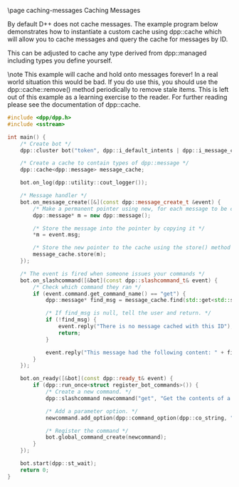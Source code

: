 \page caching-messages Caching Messages

By default D++ does not cache messages. The example program below demonstrates how to instantiate a custom cache using dpp::cache which will allow you to cache messages and query the cache for messages by ID.

This can be adjusted to cache any type derived from dpp::managed including types you define yourself.

\note This example will cache and hold onto messages forever! In a real world situation this would be bad. If you do use this, you should use the dpp::cache::remove() method periodically to remove stale items. This is left out of this example as a learning exercise to the reader. For further reading please see the documentation of dpp::cache.

~~~~~~~~~~cpp
#include <dpp/dpp.h>
#include <sstream>

int main() {
	/* Create bot */
	dpp::cluster bot("token", dpp::i_default_intents | dpp::i_message_content); /* Because we're handling messages, we need to use the "i_message_content" intent! */

	/* Create a cache to contain types of dpp::message */
	dpp::cache<dpp::message> message_cache;

	bot.on_log(dpp::utility::cout_logger());

	/* Message handler */
	bot.on_message_create([&](const dpp::message_create_t &event) {
		/* Make a permanent pointer using new, for each message to be cached */
		dpp::message* m = new dpp::message();

		/* Store the message into the pointer by copying it */
		*m = event.msg;

		/* Store the new pointer to the cache using the store() method */
		message_cache.store(m);
	});

	/* The event is fired when someone issues your commands */
	bot.on_slashcommand([&bot](const dpp::slashcommand_t& event) {
		/* Check which command they ran */
		if (event.command.get_command_name() == "get") {
			dpp::message* find_msg = message_cache.find(std::get<std::string>(event.get_parameter("message_id")));

			/* If find_msg is null, tell the user and return. */
			if (!find_msg) {
				event.reply("There is no message cached with this ID");
				return;
			}

			event.reply("This message had the following content: " + find_msg->content);
		}
	});

	bot.on_ready([&bot](const dpp::ready_t& event) {
		if (dpp::run_once<struct register_bot_commands>()) {
			/* Create a new command. */
			dpp::slashcommand newcommand("get", "Get the contents of a message that was cached via an id", bot.me.id);

			/* Add a parameter option. */
			newcommand.add_option(dpp::command_option(dpp::co_string, "message_id", "The ID of the message you want to find", true));

			/* Register the command */
			bot.global_command_create(newcommand);
		}
	});

	bot.start(dpp::st_wait);
	return 0;
}
~~~~~~~~~~
